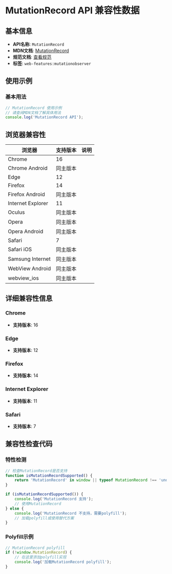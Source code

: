 # MutationRecord API 兼容性数据

## 基本信息

- **API名称**: `MutationRecord`
- **MDN文档**: [MutationRecord](https://developer.mozilla.org/docs/Web/API/MutationRecord)
- **规范文档**: [查看规范](https://dom.spec.whatwg.org/#interface-mutationrecord)
- **标签**: `web-features:mutationobserver`

## 使用示例

### 基本用法

```javascript
// MutationRecord 使用示例
// 请查阅MDN文档了解具体用法
console.log('MutationRecord API');
```

## 浏览器兼容性

| 浏览器 | 支持版本 | 说明 |
|--------|----------|------|
| Chrome | 16 |  |
| Chrome Android | 同主版本 |  |
| Edge | 12 |  |
| Firefox | 14 |  |
| Firefox Android | 同主版本 |  |
| Internet Explorer | 11 |  |
| Oculus | 同主版本 |  |
| Opera | 同主版本 |  |
| Opera Android | 同主版本 |  |
| Safari | 7 |  |
| Safari iOS | 同主版本 |  |
| Samsung Internet | 同主版本 |  |
| WebView Android | 同主版本 |  |
| webview_ios | 同主版本 |  |

## 详细兼容性信息

### Chrome

- **支持版本**: 16

### Edge

- **支持版本**: 12

### Firefox

- **支持版本**: 14

### Internet Explorer

- **支持版本**: 11

### Safari

- **支持版本**: 7

## 兼容性检查代码

### 特性检测

```javascript
// 检查MutationRecord是否支持
function isMutationRecordSupported() {
    return 'MutationRecord' in window || typeof MutationRecord !== 'undefined';
}

if (isMutationRecordSupported()) {
    console.log('MutationRecord 支持');
    // 使用MutationRecord
} else {
    console.log('MutationRecord 不支持，需要polyfill');
    // 加载polyfill或使用替代方案
}
```

### Polyfill示例

```javascript
// MutationRecord polyfill
if (!window.MutationRecord) {
    // 在这里添加polyfill实现
    console.log('加载MutationRecord polyfill');
}
```

